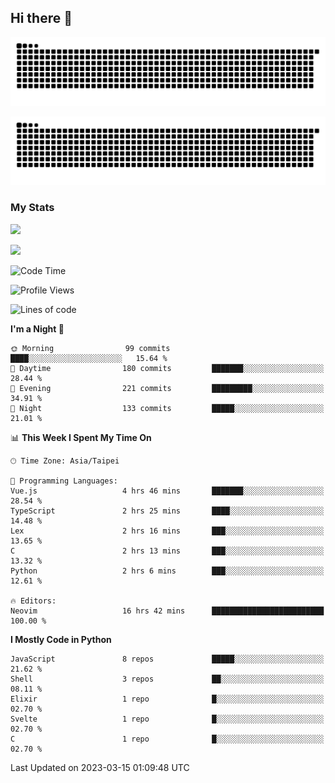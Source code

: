 ## Hi there 👋

<div align="center">

![GitHub Snake Light](https://raw.githubusercontent.com/CSY54/CSY54/snake/github-snake.svg#gh-light-mode-only)

![GitHub Snake dark](https://raw.githubusercontent.com/CSY54/CSY54/snake/github-snake-dark.svg#gh-dark-mode-only)

</div>

### My Stats

![](https://github-readme-stats.vercel.app/api?username=CSY54&theme=nord&show_icons=true)

![](https://github-readme-stats.vercel.app/api/top-langs/?username=CSY54&theme=nord&layout=compact&card_width=445)

<!--START_SECTION:waka-->
![Code Time](http://img.shields.io/badge/Code%20Time-1%2C545%20hrs%2034%20mins-blue)

![Profile Views](http://img.shields.io/badge/Profile%20Views-9-blue)

![Lines of code](https://img.shields.io/badge/From%20Hello%20World%20I%27ve%20Written-446.6%20thousand%20lines%20of%20code-blue)

**I'm a Night 🦉** 

```text
🌞 Morning                99 commits          ████░░░░░░░░░░░░░░░░░░░░░   15.64 % 
🌆 Daytime                180 commits         ███████░░░░░░░░░░░░░░░░░░   28.44 % 
🌃 Evening                221 commits         █████████░░░░░░░░░░░░░░░░   34.91 % 
🌙 Night                  133 commits         █████░░░░░░░░░░░░░░░░░░░░   21.01 % 
```


📊 **This Week I Spent My Time On** 

```text
🕑︎ Time Zone: Asia/Taipei

💬 Programming Languages: 
Vue.js                   4 hrs 46 mins       ███████░░░░░░░░░░░░░░░░░░   28.54 % 
TypeScript               2 hrs 25 mins       ████░░░░░░░░░░░░░░░░░░░░░   14.48 % 
Lex                      2 hrs 16 mins       ███░░░░░░░░░░░░░░░░░░░░░░   13.65 % 
C                        2 hrs 13 mins       ███░░░░░░░░░░░░░░░░░░░░░░   13.32 % 
Python                   2 hrs 6 mins        ███░░░░░░░░░░░░░░░░░░░░░░   12.61 % 

🔥 Editors: 
Neovim                   16 hrs 42 mins      █████████████████████████   100.00 % 
```

**I Mostly Code in Python** 

```text
JavaScript               8 repos             █████░░░░░░░░░░░░░░░░░░░░   21.62 % 
Shell                    3 repos             ██░░░░░░░░░░░░░░░░░░░░░░░   08.11 % 
Elixir                   1 repo              █░░░░░░░░░░░░░░░░░░░░░░░░   02.70 % 
Svelte                   1 repo              █░░░░░░░░░░░░░░░░░░░░░░░░   02.70 % 
C                        1 repo              █░░░░░░░░░░░░░░░░░░░░░░░░   02.70 % 
```




 Last Updated on 2023-03-15 01:09:48 UTC
<!--END_SECTION:waka-->

<!--
**CSY54/CSY54** is a ✨ _special_ ✨ repository because its `README.md` (this file) appears on your GitHub profile.

Here are some ideas to get you started:

- 🔭 I’m currently working on ...
- 🌱 I’m currently learning ...
- 👯 I’m looking to collaborate on ...
- 🤔 I’m looking for help with ...
- 💬 Ask me about ...
- 📫 How to reach me: ...
- 😄 Pronouns: ...
- ⚡ Fun fact: ...
-->

